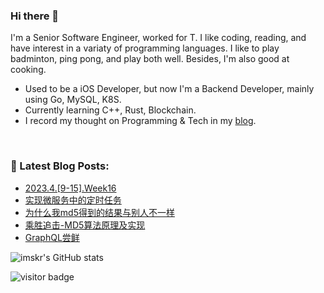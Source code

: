 ### Hi there 👋

I'm a Senior Software Engineer, worked for T. I like coding, reading, and have interest in a variaty of programming languages.
I like to play badminton, ping pong, and play both well. Besides, I'm also good at cooking.

* Used to be a iOS Developer, but now I'm a Backend Developer, mainly using Go, MySQL, K8S.
* Currently learning C++, Rust, Blockchain.
* I record my thought on Programming & Tech in my [blog](https://blog.metaprogramming.space).

<br>

### 📕 Latest Blog Posts:

<!-- BLOG-POST-LIST:START -->
- [2023.4.[9-15].Week16](https://blog.metaprogramming.space/post/5.html)
- [实现微服务中的定时任务](https://blog.metaprogramming.space/post/8.html)
- [为什么我md5得到的结果与别人不一样](https://blog.metaprogramming.space/post/6.html)
- [乘胜追击-MD5算法原理及实现](https://blog.metaprogramming.space/post/7.html)
- [GraphQL尝鲜](https://blog.metaprogramming.space/post/4.html)
<!-- BLOG-POST-LIST:END -->


![imskr's GitHub stats](https://github-readme-stats.vercel.app/api?username=armingli&theme=tokyonight&show_icons=true)


<p  align="left">
<img src="https://visitor-badge.laobi.icu/badge?page_id=armingli.armingli" alt="visitor badge"/>
</p>

</p>
<!--
**armingli/armingli** is a ✨ _special_ ✨ repository because its `README.md` (this file) appears on your GitHub profile.

Here are some ideas to get you started:

- 🔭 I’m currently working on ...
- 🌱 I’m currently learning ...
- 👯 I’m looking to collaborate on ...
- 🤔 I’m looking for help with ...
- 💬 Ask me about ...
- 📫 How to reach me: ...
- 😄 Pronouns: ...
- ⚡ Fun fact: ...
-->
